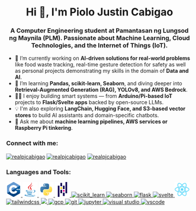 <h1 align="center">Hi 👋, I'm Piolo Justin Cabigao</h1>
<h3 align="center">A Computer Engineering student at Pamantasan ng Lungsod ng Maynila (PLM). Passionate about Machine Learning, Cloud Technologies, and the Internet of Things (IoT).</h3>

- 🔭 I’m currently working on **AI-driven solutions for real-world problems** like food waste tracking, real-time gesture detection for safety as well as personal projects demonstrating my skills in the domain of **Data and AI**.
- 🌱 I’m learning **Pandas, scikit-learn, Seaborn**, and diving deeper into **Retrieval-Augmented Generation (RAG), YOLOv8, and AWS Bedrock**.
- 👨‍💻 I enjoy building smart systems — from **Arduino/Pi-based IoT** projects to **Flask/Svelte apps** backed by open-source LLMs.
- 💡 I'm also exploring **LangChain, Hugging Face, and S3-based vector stores** to build AI assistants and domain-specific chatbots.
- 💬 Ask me about **machine learning pipelines, AWS services or Raspberry Pi tinkering**.

<h3 align="left">Connect with me:</h3>
<p align="left">
<a href="https://linkedin.com/in/realpjcabigao" target="blank"><img align="center" src="https://raw.githubusercontent.com/rahuldkjain/github-profile-readme-generator/master/src/images/icons/Social/linked-in-alt.svg" alt="realpjcabigao" height="30" width="40" /></a>
<a href="https://kaggle.com/realpjcabigao" target="blank"><img align="center" src="https://raw.githubusercontent.com/rahuldkjain/github-profile-readme-generator/master/src/images/icons/Social/kaggle.svg" alt="realpjcabigao" height="30" width="40" /></a>
<a href="https://fb.com/realpjcabigao" target="blank"><img align="center" src="https://raw.githubusercontent.com/rahuldkjain/github-profile-readme-generator/master/src/images/icons/Social/facebook.svg" alt="realpjcabigao" height="30" width="40" /></a>
</p>

<h3 align="left">Languages and Tools:</h3>
<p align="left">
  <a href="https://www.w3schools.com/cpp/" target="_blank" rel="noreferrer"> 
    <img src="https://raw.githubusercontent.com/devicons/devicon/master/icons/cplusplus/cplusplus-original.svg" alt="cplusplus" width="40" height="40"/> 
  </a> 
  <a href="https://www.java.com" target="_blank" rel="noreferrer"> 
    <img src="https://raw.githubusercontent.com/devicons/devicon/master/icons/java/java-original.svg" alt="java" width="40" height="40"/> 
  </a> 
  <a href="https://www.python.org" target="_blank" rel="noreferrer"> 
    <img src="https://raw.githubusercontent.com/devicons/devicon/master/icons/python/python-original.svg" alt="python" width="40" height="40"/> 
  </a> 
  <a href="https://pandas.pydata.org/" target="_blank" rel="noreferrer"> 
    <img src="https://raw.githubusercontent.com/devicons/devicon/2ae2a900d2f041da66e950e4d48052658d850630/icons/pandas/pandas-original.svg" alt="pandas" width="40" height="40"/> 
  </a> 
  <a href="https://scikit-learn.org/" target="_blank" rel="noreferrer"> 
    <img src="https://upload.wikimedia.org/wikipedia/commons/0/05/Scikit_learn_logo_small.svg" alt="scikit_learn" width="40" height="40"/> 
  </a> 
  <a href="https://seaborn.pydata.org/" target="_blank" rel="noreferrer"> 
    <img src="https://seaborn.pydata.org/_images/logo-mark-lightbg.svg" alt="seaborn" width="40" height="40"/> 
  </a>
  <a href="https://flask.palletsprojects.com/" target="_blank" rel="noreferrer"> 
    <img src="https://www.vectorlogo.zone/logos/palletsprojects_flask/palletsprojects_flask-icon.svg" alt="flask" width="40" height="40"/> 
  </a>
  <a href="https://svelte.dev/" target="_blank" rel="noreferrer"> 
    <img src="https://upload.wikimedia.org/wikipedia/commons/1/1b/Svelte_Logo.svg" alt="svelte" width="40" height="40"/>
  </a>
  <a href="https://reactjs.org/" target="_blank" rel="noreferrer">
    <img src="https://raw.githubusercontent.com/devicons/devicon/master/icons/react/react-original.svg" alt="react" width="40" height="40"/>
  </a>
  <a href="https://tailwindcss.com/" target="_blank" rel="noreferrer"> 
    <img src="https://www.vectorlogo.zone/logos/tailwindcss/tailwindcss-icon.svg" alt="tailwindcss" width="40" height="40"/>
  </a>
  <a href="https://aws.amazon.com/" target="_blank" rel="noreferrer"> 
    <img src="https://www.vectorlogo.zone/logos/amazon_aws/amazon_aws-icon.svg" height="40"/>
  </a>
  <a href="https://cloud.google.com/" target="_blank" rel="noreferrer"> 
    <img src="https://www.vectorlogo.zone/logos/google_cloud/google_cloud-icon.svg" alt="gcp" width="40" height="40"/>
  </a>
  <a href="https://git-scm.com/" target="_blank" rel="noreferrer">
    <img src="https://www.vectorlogo.zone/logos/git-scm/git-scm-icon.svg" alt="git" width="40" height="40"/>
  </a>
  <a href="https://jupyter.org/" target="_blank" rel="noreferrer">
    <img src="https://upload.wikimedia.org/wikipedia/commons/thumb/3/38/Jupyter_logo.svg/512px-Jupyter_logo.svg.png" alt="jupyter" width="40" height="40"/>
  </a>
  <a href="https://visualstudio.microsoft.com/" target="_blank" rel="noreferrer">
    <img src="https://cdn.jsdelivr.net/gh/devicons/devicon/icons/visualstudio/visualstudio-plain.svg" alt="visual studio" width="40" height="40"/>
  </a>
  <a href="https://code.visualstudio.com/" target="_blank" rel="noreferrer">
    <img src="https://cdn.jsdelivr.net/gh/devicons/devicon/icons/vscode/vscode-original.svg" alt="vscode" width="40" height="40"/>
  </a>
</p>
